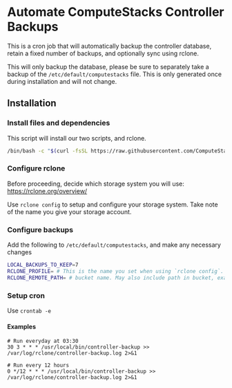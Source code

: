 # Automate ComputeStacks Controller Backups

This is a cron job that will automatically backup the controller database, retain a fixed number of backups, and optionally sync using rclone. 

This will only backup the database, please be sure to separately take a backup of the `/etc/default/computestacks` file. This is only generated once during installation and will not change. 

## Installation

### Install files and dependencies

This script will install our two scripts, and rclone.

```bash
/bin/bash -c "$(curl -fsSL https://raw.githubusercontent.com/ComputeStacks/controller-backups/main/install.sh)"
```

### Configure rclone

Before proceeding, decide which storage system you will use: https://rclone.org/overview/

Use `rclone config` to setup and configure your storage system. Take note of the name you give your storage account.

### Configure backups

Add the following to `/etc/default/computestacks`, and make any necessary changes

```bash
LOCAL_BACKUPS_TO_KEEP=7
RCLONE_PROFILE= # This is the name you set when using `rclone config`.
RCLONE_REMOTE_PATH= # bucket name. May also include path in bucket, example: mybucket/somepath
```

### Setup cron

Use `crontab -e`

#### Examples

```
# Run everyday at 03:30
30 3 * * * /usr/local/bin/controller-backup >> /var/log/rclone/controller-backup.log 2>&1
```

```
# Run every 12 hours
0 */12 * * * /usr/local/bin/controller-backup >> /var/log/rclone/controller-backup.log 2>&1
```

